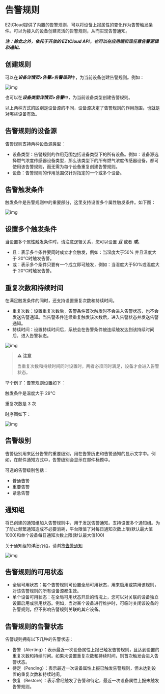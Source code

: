 # 告警规则

EZtCloud提供了内置的告警规则，可以将设备上报属性的变化作为告警触发条件。可以为接入的设备创建灵活的告警规则，从而实现告警通知。

***注：除此之外，依托于开放的 EZtCloud API，也可以在应用端实现任意告警逻辑和通知。***

## 创建规则

可以在***设备详情页>告警>告警规则***中，为当前设备创建告警规则。例如：

![img](告警规则/docs07告警通知assetswps1.jpg)

也可以在***设备类型详情页>告警***中，为当前设备类型创建告警规则。

以上两种方式的区别是设备源的不同，设备源决定了告警规则的作用范围，也就是对哪些设备有效。

## 告警规则的设备源

告警规则支持两种设备源类型：

- 设备类型：告警规则的作用范围包括设备类型下的所有设备。例如：设备源选择燃气浓度传感器设备类型，那么该类型下的所有燃气浓度传感器设备，都可使用该告警规则，而无需为每个设备重复创建告警规则。
- 设备：告警规则的作用范围仅针对指定的一个或多个设备。

## 告警触发条件

触发条件是告警规则中的重要部分，这里支持设置多个属性触发条件。如下图：

![img](告警规则/docs07告警通知assetswps2.jpg)

## 设置多个触发条件

当设置多个属性触发条件时，请注意逻辑关系，您可以设置 ***且*** 或者 ***或***。

- 且：表示多个条件要同时成立才会触发，例如：当湿度大于50% 并且温度大于 20℃时触发告警。
- 或：表示多个条件只要有一个成立即可触发，例如：当湿度大于50%或温度大于 20℃时触发告警。

## 重复次数和持续时间

在满足触发条件的同时，还支持设置重复次数和持续时间。

- 重复次数：设置重复次数后，告警条件首次触发时不会进入告警状态，也不会发送告警通知。当告警条件连续重复触发该次数后，进入告警状态并发送告警通知。
- 持续时间：设置持续时间后，系统会在告警条件被连续触发达到该持续时间后，进入告警状态。

![img](告警规则/docs07告警通知assetswps3.jpg)

> **⚠️ 注意**
>
> 当重复次数和持续时间同时设置时，两者必须同时满足，设备才会进入告警状态。

举个例子：告警规则设置如下：

触发条件是温度大于 29℃

重复次数是 3 次

时序图如下：

![img](告警规则/docs07告警通知assetswps4.jpg)

## 告警级别

告警级别用来区分告警的重要级别，用在告警历史和告警通知的显示文字中。例如，在邮件通知方式中，告警级别会显示在邮件标题中。

可选的告警级别包括：

- 普通告警
- 重要告警
- 紧急告警

## 通知组

将已创建的通知组加入告警规则中，用于发送告警通知。支持设置多个通知组。为了防止频繁通知造成不必要消耗，平台限值了对每日通知次数上限(默认最大值1000)和单个设备每日通知次数上限(默认最大值100)

关于通知组的详细介绍，请浏览[告警通知](告警通知.md)

![img](告警规则/docs07告警通知assetswps5.jpg)

## 告警规则的可用状态

- 全局可用状态：每个告警规则可设置全局可用状态，用来启用或禁用该规则，对该告警规则的所有设备源都生效。
- 单个设备可用状态：在全局可用状态开启的情况上，您可以对关联的设备独立设置启用或禁用状态。例如，当对某个设备进行维护时，可临时关闭该设备的告警规则，但不影响告警规则关联的其它设备。

## 告警规则的告警状态

告警规则拥有以下几种的告警状态：

- 告警（Alerting）：表示最近一次设备属性上报已触发告警规则，且达到设置的重复次数和持续时间。如果未设置重复次数和持续时间，则首次触发会进入告警状态。
- 待定（Pending）：表示最近一次设备属性上报已触发告警规则，但未达到设置的重复次数和持续时间。
- 恢复（Restore）：表示曾经触发了告警和待定，最近一次设备属性上报未触发告警规则。
